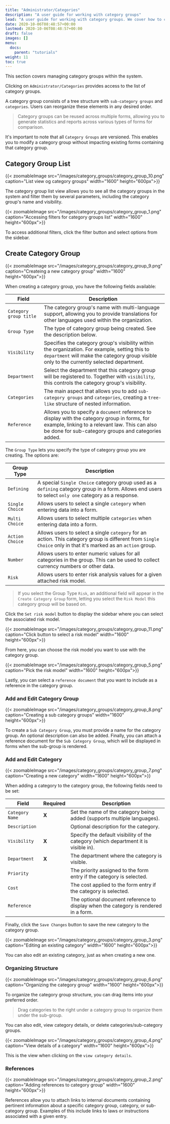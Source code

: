 ```yaml
---
title: "Administrator/Categories"
description: "A user guide for working with category groups"
lead: "A user guide for working with category groups. We cover how to create and modify category groups."
date: 2020-10-06T08:48:57+00:00
lastmod: 2020-10-06T08:48:57+00:00
draft: false
images: []
menu:
  docs:
    parent: "tutorials"
weight: 11
toc: true
---
```

This section covers managing category groups within the system.

Clicking on `Administrator/Categories` provides access to the list of category groups.

A category group consists of a tree structure with `sub-category groups` and `categories`. Users can reorganize these elements in any desired order.

> Category groups can be reused across multiple forms, allowing you to generate statistics and reports across various types of forms for comparison.

It's important to note that all `Category Groups` are versioned. This enables you to modify a category group without impacting existing forms containing that category group.

## Category Group List

{{< zoomableImage src="/images/category_groups/category_group_10.png" caption="List view og category groups" width="1600" height="600px">}}

The category group list view allows you to see all the category groups in the system and filter them by several parameters, including the category group's name and visibility.

{{< zoomableImage src="/images/category_groups/category_group_1.png" caption="Accessing filters for category groups list" width="1600" height="600px">}}

To access additional filters, click the filter button and select options from the sidebar.

## Create Category Group

{{< zoomableImage src="/images/category_groups/category_group_9.png" caption="Createing a new category group" width="1600" height="600px">}}

When creating a category group, you have the following fields available:

| Field | Description |
| --- | --- | 
| `Category group title` | The category group's name with multi-language support, allowing you to provide translations for other languages used within the organization. |
| `Group Type` | The type of category group being created. See the description below. |
| `Visibility` | Specifies the category group's visibility within the organization. For example, setting this to `department` will make the category group visible only to the currently selected department.|
| `Department` | Select the department that this category group will be registered to. Together with `visibility`, this controls the category group's visibility. |
| `Categories` | The main aspect that allows you to add `sub-category groups` and `categories`, creating a `tree-like` structure of nested information. |
| `Reference` | Allows you to specify a `document` reference to display with the category group in forms, for example, linking to a relevant law. This can also be done for sub-category groups and categories added. |

The `Group Type` lets you specify the type of category group you are creating. The options are:

| Group Type | Description |
| --- | --- |
| `Defining` | A special `Single Choice` category group used as a `defining` category group in a form. Allows end users to select `only one` category as a response. |
| `Single Choice` | Allows users to select a single `category` when entering data into a form. |
| `Multi Choice` | Allows users to select multiple `categories` when entering data into a form. |
| `Action Choice` | Allows users to select a single `category` for an action. This category group is different from `Single Choice` only in that it's marked as an `action` group. |
| `Number` | Allows users to enter numeric values for all categories in the group. This can be used to collect currency numbers or other data. |
| `Risk` | Allows users to enter risk analysis values for a given attached risk model. |

> If you select the Group Type `Risk`, an additional field will appear in the `Create Category Group` form, letting you select the `Risk Model` this category group will be based on.

Click the `Set risk model` button to display the sidebar where you can select the associated risk model.

{{< zoomableImage src="/images/category_groups/category_group_11.png" caption="Click button to select a risk model" width="1600" height="600px">}}

From here, you can choose the risk model you want to use with the category group.

{{< zoomableImage src="/images/category_groups/category_group_5.png" caption="Pick the risk model" width="1600" height="600px">}}

Lastly, you can select a `reference document` that you want to include as a reference in the category group.

### Add and Edit Category Group

{{< zoomableImage src="/images/category_groups/category_group_8.png" caption="Creating a sub category groups" width="1600" height="600px">}}

To create a `Sub Category Group`, you must provide a name for the category group. An optional description can also be added. Finally, you can attach a reference document for the `Sub Category Group`, which will be displayed in forms when the sub-group is rendered.

### Add and Edit Category

{{< zoomableImage src="/images/category_groups/category_group_7.png" caption="Creating a new category" width="1600" height="600px">}}

When adding a category to the category group, the following fields need to be set:

| Field | Required | Description |
| --- | --- | --- |
| `Category Name` | **X** | Set the name of the category being added (supports multiple languages). |
| `Description` | | Optional description for the category. |
| `Visibility` | **X** | Specify the default visibility of the category (which department it is visible in). |
| `Department` | **X** | The department where the category is visible. |
| `Priority` | | The priority assigned to the form entry if the category is selected. |
| `Cost` | | The cost applied to the form entry if the category is selected. |
| `Reference` | | The optional document reference to display when the category is rendered in a form. |

Finally, click the `Save Changes` button to save the new category to the category group.

{{< zoomableImage src="/images/category_groups/category_group_3.png" caption="Editing an existing category" width="1600" height="600px">}}

You can also edit an existing category, just as when creating a new one.

### Organizing Structure

{{< zoomableImage src="/images/category_groups/category_group_6.png" caption="Organizing the category group" width="1600" height="600px">}}

To organize the category group structure, you can drag items into your preferred order.

> Drag categories to the right under a category group to organize them under the sub-group.

You can also edit, view category details, or delete categories/sub-category groups.

{{< zoomableImage src="/images/category_groups/category_group_4.png" caption="View details of a category" width="1600" height="600px">}}

This is the view when clicking on the `view category details`.

### References

{{< zoomableImage src="/images/category_groups/category_group_2.png" caption="Adding references to category group" width="1600" height="600px">}}

References allow you to attach links to internal documents containing pertinent information about a specific category group, category, or sub-category group. Examples of this include links to laws or instructions associated with a given entry.